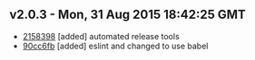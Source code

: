 v2.0.3 - Mon, 31 Aug 2015 18:42:25 GMT
--------------------------------------

- [2158398](../../commit/2158398) [added] automated release tools
- [90cc6fb](../../commit/90cc6fb) [added] eslint and changed to use babel


